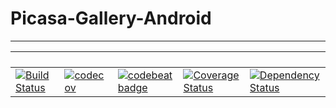 # Picasa-Gallery-Android

-----------------

| **` `** | **` `** | **` `** | **` `** | **` `** |
|-----------------|---------------------|------------------|-------------------|---------------|
| [![Build Status](https://travis-ci.org/AdamLuisSean/Picasa-Gallery-Android.svg?branch=master)](https://travis-ci.org/AdamLuisSean/Picasa-Gallery-Android) | [![codecov](https://codecov.io/gh/AdamLuisSean/Picasa-Gallery-Android/branch/master/graph/badge.svg)](https://codecov.io/gh/AdamLuisSean/Picasa-Gallery-Android) | [![codebeat badge](https://codebeat.co/badges/70084362-bf93-4922-b4dd-77d645ba7d4f)](https://codebeat.co/projects/github-com-adamluissean-picasa-gallery-android-master) | [![Coverage Status](https://coveralls.io/repos/github/AdamLuisSean/Picasa-Gallery-Android/badge.svg?branch=master)](https://coveralls.io/github/AdamLuisSean/Picasa-Gallery-Android?branch=master) | [![Dependency Status](https://www.versioneye.com/user/projects/59af1b2d6725bd004a5e3a07/badge.svg?style=flat-square)](https://www.versioneye.com/user/projects/59af1b2d6725bd004a5e3a07) | [![Codacy Badge](https://api.codacy.com/project/badge/Grade/38f25b1fd21c4d6da67a8843772c8851)](https://www.codacy.com/app/adamluissean/Picasa-Gallery-Android?utm_source=github.com&amp;utm_medium=referral&amp;utm_content=AdamLuisSean/Picasa-Gallery-Android&amp;utm_campaign=Badge_Grade) |